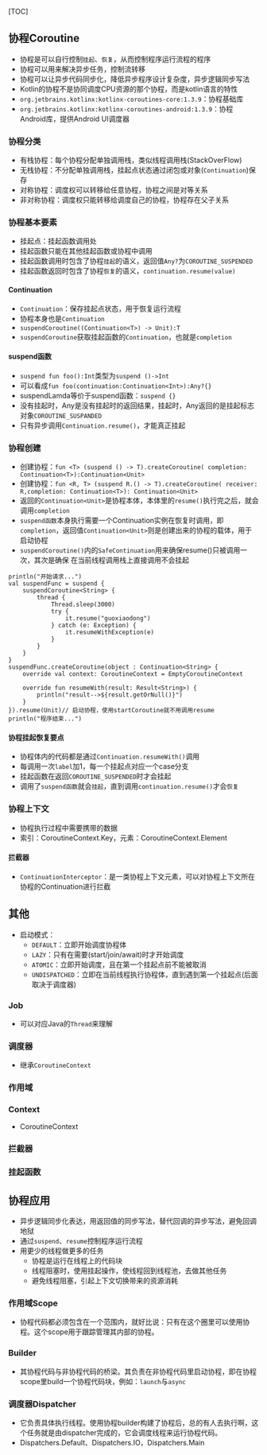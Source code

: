 [TOC]

## 协程Coroutine
* 协程是可以自行控制`挂起`、`恢复`，从而控制程序运行流程的程序
* 协程可以用来解决异步任务，控制流转移
* 协程可以让异步代码同步化，降低异步程序设计复杂度，异步逻辑同步写法
* Kotlin的协程不是协同调度CPU资源的那个协程，而是kotlin语言的特性
* `org.jetbrains.kotlinx:kotlinx-coroutines-core:1.3.9`：协程基础库
* `org.jetbrains.kotlinx:kotlinx-coroutines-android:1.3.9`：协程Android库，提供Android UI调度器

### 协程分类
* 有栈协程：每个协程分配单独调用栈，类似线程调用栈(StackOverFlow)
* 无栈协程：不分配单独调用栈，挂起点状态通过闭包或对象(`Continuation`)保存
* 对称协程：调度权可以转移给任意协程，协程之间是对等关系
* 非对称协程：调度权只能转移给调度自己的协程，协程存在父子关系

### 协程基本要素
* 挂起点：挂起函数调用处
* 挂起函数只能在其他挂起函数或协程中调用
* 挂起函数调用时包含了协程`挂起`的语义，返回值`Any?`为`COROUTINE_SUSPENDED`
* 挂起函数返回时包含了协程`恢复`的语义，`continuation.resume(value)`

#### Continuation
* `Continuation`：保存挂起点状态，用于恢复运行流程
* 协程本身也是`Continuation `
* `suspendCoroutine((Continuation<T>) -> Unit):T`
* `suspendCoroutine`获取挂起函数的`Continuation`，也就是`completion`

#### suspend函数
* `suspend fun foo():Int`类型为`suspend ()->Int`
* 可以看成`fun foo(continuation:Continuation<Int>):Any?{}`
* suspendLamda等价于suspend函数：`suspend {}`
* 没有挂起时，Any是没有挂起时的返回结果，挂起时，Any返回的是挂起标志对象`COROUTINE_SUSPANDED`
* 只有异步调用`Continuation.resume()`，才能真正挂起 

### 协程创建
* 创建协程：`fun <T> (suspend () -> T).createCoroutine(
  completion: Continuation<T>):Continuation<Unit>`
* 创建协程：`fun <R, T> (suspend R.() -> T).createCoroutine(
receiver: R,completion: Continuation<T>): Continuation<Unit>`
* 返回的`Continuation<Unit>`是协程本体，本体里的`resume()`执行完之后，就会调用`completion`
* `suspend函数`本身执行需要一个Continuation实例在恢复时调用，即`completion`，返回值`Continuation<Unit>`则是创建出来的协程的载体，用于启动协程
* `suspendCoroutine()`内的`SafeContinuation`用来确保resume()只被调用一次，其次是确保 在当前线程调用栈上直接调用不会挂起

```
println("开始请求...")
val suspendFunc = suspend {
    suspendCoroutine<String> {
        thread {
            Thread.sleep(3000)
            try {
                it.resume("guoxiaodong")
            } catch (e: Exception) {
                it.resumeWithException(e)
            }
        }
    }
}
suspendFunc.createCoroutine(object : Continuation<String> {
    override val context: CoroutineContext = EmptyCoroutineContext

    override fun resumeWith(result: Result<String>) {
        println("result-->${result.getOrNull()}")
    }
}).resume(Unit)// 启动协程，使用startCoroutine就不用调用resume
println("程序结束...")
```

#### 协程挂起恢复要点
* 协程体内的代码都是通过`Continuation.resumeWith()`调用
* 每调用一次`label`加1，每一个挂起点对应一个case分支
* 挂起函数在返回`COROUTINE_SUSPENDED`时才会挂起
* 调用了`suspend函数`就会`挂起`，直到调用`continuation.resume()`才会`恢复`

### 协程上下文
* 协程执行过程中需要携带的数据
* 索引：CoroutineContext.Key，元素：CoroutineContext.Element

#### 拦截器
* `ContinuationInterceptor`：是一类协程上下文元素，可以对协程上下文所在协程的Continuation进行拦截

## 其他
* 启动模式：
	* `DEFAULT`：立即开始调度协程体
	* `LAZY`：只有在需要(start/join/await)时才开始调度
	* `ATOMIC`：立即开始调度，且在第一个挂起点前不能被取消
	* `UNDISPATCHED`：立即在当前线程执行协程体，直到遇到第一个挂起点(后面取决于调度器)

### Job
* 可以对应Java的`Thread`来理解

### 调度器
* 继承`CoroutineContext`

### 作用域
### Context
* CoroutineContext


### 拦截器
### 挂起函数

## 协程应用
* 异步逻辑同步化表达，用返回值的同步写法，替代回调的异步写法，避免回调地狱
* 通过`suspend`、`resume`控制程序运行流程
* 用更少的线程做更多的任务
	* 协程是运行在线程上的代码块
	* 线程阻塞时，使用挂起操作，使线程回到线程池，去做其他任务
	* 避免线程阻塞，引起上下文切换带来的资源消耗

### 作用域Scope
* 协程代码都必须包含在一个范围内，就好比说：只有在这个圈里可以使用协程。这个scope用于跟踪管理其内部的协程。

### Builder
* 其协程代码与非协程代码的桥梁。其负责在非协程代码里启动协程，即在协程scope里build一个协程代码块，例如：`launch`与`async`

### 调度器Dispatcher
* 它负责具体执行线程。使用协程builder构建了协程后，总的有人去执行啊，这个任务就是由dispatcher完成的，它会调度线程来运行协程代码。
* Dispatchers.Default、Dispatchers.IO，Dispatchers.Main

